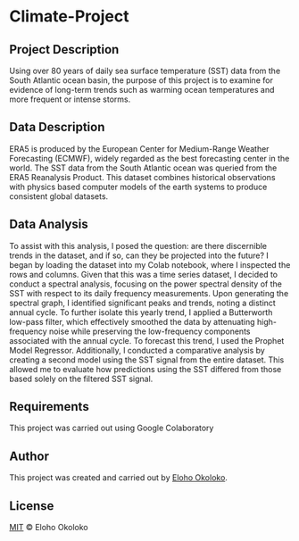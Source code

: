 # Climate-Project
## Project Description
Using over 80  years of daily sea surface temperature (SST) data from the South Atlantic ocean basin, the purpose of this project is to examine for evidence of long-term trends such as warming ocean temperatures and more frequent or intense storms. 

## Data Description
ERA5 is produced by the European Center for Medium-Range Weather Forecasting (ECMWF), widely regarded as the best forecasting center in the world. The SST data from the South Atlantic ocean was queried from the ERA5 Reanalysis Product. This dataset combines historical observations with physics based computer models of the earth systems to produce consistent global datasets. 

## Data Analysis
To assist with this analysis, I posed the question: are there discernible trends in the dataset, and if so, can they be projected into the future? I began by loading the dataset into my Colab notebook, where I inspected the rows and columns. Given that this was a time series dataset, I decided to conduct a spectral analysis, focusing on the power spectral density of the SST with respect to its daily frequency measurements.
Upon generating the spectral graph, I identified significant peaks and trends, noting a distinct annual cycle. To further isolate this yearly trend, I applied a Butterworth low-pass filter, which effectively smoothed the data by attenuating high-frequency noise while preserving the low-frequency components associated with the annual cycle.
To forecast this trend, I used the Prophet Model Regressor. Additionally, I conducted a comparative analysis by creating a second model using the SST signal from the entire dataset. This allowed me to evaluate how predictions using the SST differed from those based solely on the filtered SST signal.

## Requirements
This project was carried out using Google Colaboratory 

## Author
This project was created and carried out by [Eloho Okoloko](https://www.linkedin.com/in/elohookoloko/). 

## License
[MIT]([https://github.com/Eliokay/Climate-Project/blob/main/LICENSE]) © Eloho Okoloko
